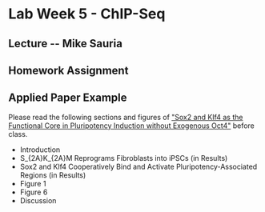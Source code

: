 # Lab Week 5 - ChIP-Seq

## Lecture -- Mike Sauria


## Homework Assignment



## Applied Paper Example

Please read the following sections and figures of ["Sox2 and Klf4 as the Functional Core in Pluripotency Induction without Exogenous Oct4"](https://pubmed.ncbi.nlm.nih.gov/31722212/) before class.

  * Introduction
  * S_{2A}K_{2A}M Reprograms Fibroblasts into iPSCs (in Results)
  * Sox2 and Klf4 Cooperatively Bind and Activate Pluripotency-Associated Regions (in Results)
  * Figure 1
  * Figure 6
  * Discussion
